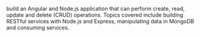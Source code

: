build an Angular and Node.js application that can perform create, read, update and delete (CRUD) operations. Topics covered include building RESTful services with Node.js and Express, manipulating data in MongoDB and consuming services.
